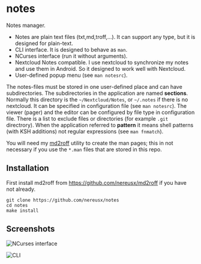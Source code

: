 # notes
Notes manager.

* Notes are plain text files (txt,md,troff,...). It can support any type, but it is designed for plain-text.
* CLI interface. It is designed to behave as `man`.
* NCurses interface (run it without arguments).
* Nextcloud Notes compatible. I use nextcloud to synchronize my notes and use them in Android. So it designed to work well with Nextcloud.
* User-defined popup menu (see `man notesrc`).

The notes-files must be stored in one user-defined place and can have subdirectories.
The subdirectories in the application are named **sections**. Normally this
directory is the `~/Nextcloud/Notes`, or `~/.notes` if there is no nextcloud.
It can be specified in configuration file (see `man notesrc`).
The viewer (pager) and the editor can be configured by file type in
configuration file. There is a list to exclude files or directories (for example `.git` directrory).
When the application referred to **pattern** it means shell patterns (with KSH
additions) not regular expressions (see `man fnmatch`).

You will need my [md2roff](https://github.com/nereusx/md2roff) utility to create the man pages; this in not necessary if you use the `*.man` files that are stored in this repo.

## Installation

First install md2roff from https://github.com/nereusx/md2roff if you have not
already.

```
git clone https://github.com/nereusx/notes
cd notes
make install
```

## Screenshots

![NCurses interface](https://raw.githubusercontent.com/nereusx/notes/main/screenshots/notes-112x30.png)

![CLI](https://raw.githubusercontent.com/nereusx/notes/main/screenshots/notes-cli.png)
